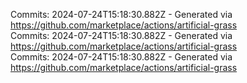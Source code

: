 Commits: 2024-07-24T15:18:30.882Z - Generated via https://github.com/marketplace/actions/artificial-grass
<br>
Commits: 2024-07-24T15:18:30.882Z - Generated via https://github.com/marketplace/actions/artificial-grass
<br>
Commits: 2024-07-24T15:18:30.882Z - Generated via https://github.com/marketplace/actions/artificial-grass
<br>
